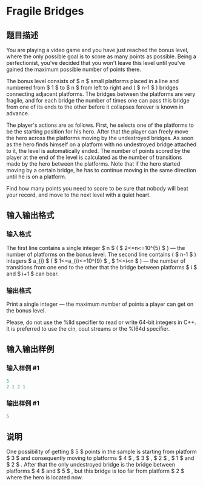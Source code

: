 # Fragile Bridges

## 题目描述

You are playing a video game and you have just reached the bonus level, where the only possible goal is to score as many points as possible. Being a perfectionist, you've decided that you won't leave this level until you've gained the maximum possible number of points there.

The bonus level consists of $ n $ small platforms placed in a line and numbered from $ 1 $ to $ n $ from left to right and ( $ n-1 $ ) bridges connecting adjacent platforms. The bridges between the platforms are very fragile, and for each bridge the number of times one can pass this bridge from one of its ends to the other before it collapses forever is known in advance.

The player's actions are as follows. First, he selects one of the platforms to be the starting position for his hero. After that the player can freely move the hero across the platforms moving by the undestroyed bridges. As soon as the hero finds himself on a platform with no undestroyed bridge attached to it, the level is automatically ended. The number of points scored by the player at the end of the level is calculated as the number of transitions made by the hero between the platforms. Note that if the hero started moving by a certain bridge, he has to continue moving in the same direction until he is on a platform.

Find how many points you need to score to be sure that nobody will beat your record, and move to the next level with a quiet heart.

## 输入输出格式

### 输入格式

The first line contains a single integer $ n $ ( $ 2<=n<=10^{5} $ ) — the number of platforms on the bonus level. The second line contains ( $ n-1 $ ) integers $ a_{i} $ ( $ 1<=a_{i}<=10^{9} $ , $ 1<=i&lt;n $ ) — the number of transitions from one end to the other that the bridge between platforms $ i $ and $ i+1 $ can bear.

### 输出格式

Print a single integer — the maximum number of points a player can get on the bonus level.

Please, do not use the %lld specifier to read or write 64-bit integers in С++. It is preferred to use the cin, cout streams or the %I64d specifier.

## 输入输出样例

### 输入样例 #1

```cpp
5
2 1 2 1

```
### 输出样例 #1

```cpp
5

```
## 说明

One possibility of getting $ 5 $ points in the sample is starting from platform $ 3 $ and consequently moving to platforms $ 4 $ , $ 3 $ , $ 2 $ , $ 1 $ and $ 2 $ . After that the only undestroyed bridge is the bridge between platforms $ 4 $ and $ 5 $ , but this bridge is too far from platform $ 2 $ where the hero is located now.

